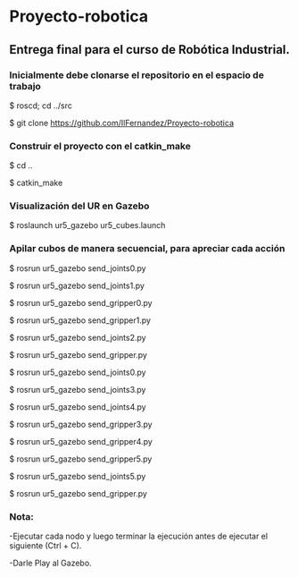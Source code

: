 # Proyecto-robotica
## Entrega final para el curso de Robótica Industrial.

### Inicialmente debe clonarse el repositorio en el espacio de trabajo

$ roscd; cd ../src

$ git clone https://github.com/IlFernandez/Proyecto-robotica

### Construir el proyecto con el catkin_make

$ cd ..

$ catkin_make

### Visualización del UR en Gazebo

$ roslaunch ur5_gazebo ur5_cubes.launch

### Apilar cubos de manera secuencial, para apreciar cada acción

$ rosrun ur5_gazebo send_joints0.py

$ rosrun ur5_gazebo send_joints1.py

$ rosrun ur5_gazebo send_gripper0.py

$ rosrun ur5_gazebo send_gripper1.py

$ rosrun ur5_gazebo send_joints2.py

$ rosrun ur5_gazebo send_gripper.py

$ rosrun ur5_gazebo send_joints0.py

$ rosrun ur5_gazebo send_joints3.py

$ rosrun ur5_gazebo send_joints4.py

$ rosrun ur5_gazebo send_gripper3.py

$ rosrun ur5_gazebo send_gripper4.py

$ rosrun ur5_gazebo send_gripper5.py

$ rosrun ur5_gazebo send_joints5.py

$ rosrun ur5_gazebo send_gripper.py

### Nota:

-Ejecutar cada nodo y luego terminar la ejecución antes de ejecutar el siguiente (Ctrl + C).

-Darle Play al Gazebo.
